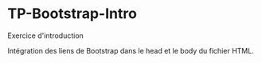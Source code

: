# TP-Bootstrap-Intro

Exercice d'introduction

Intégration des liens de Bootstrap dans le head et le body du fichier HTML.